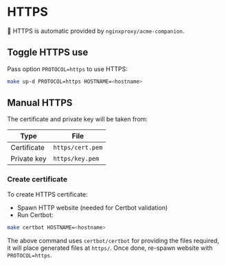 # HTTPS

🎉 HTTPS is automatic provided by `nginxproxy/acme-companion`.

## Toggle HTTPS use

Pass option `PROTOCOL=https` to use HTTPS:

```sh
make up-d PROTOCOL=https HOSTNAME=<hostname>
```

## Manual HTTPS

The certificate and private key will be taken from:

| Type        | File             |
| ----------- | ---------------- |
| Certificate | `https/cert.pem` |
| Private key | `https/key.pem`  |

### Create certificate

To create HTTPS certificate:

* Spawn HTTP website (needed for Certbot validation)
* Run Certbot:

```sh
make certbot HOSTNAME=<hostname>
```

The above command uses `certbot/certbot` for providing the files required, it will place generated files at `https/`. Once done, re-spawn website with `PROTOCOL=https`.

